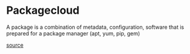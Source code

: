 # Packagecloud
A package is a combination of metadata, configuration, software that is prepared for a package manager (apt, yum, pip, gem)

[source](https://packagecloud.io/docs#what_is_package)
